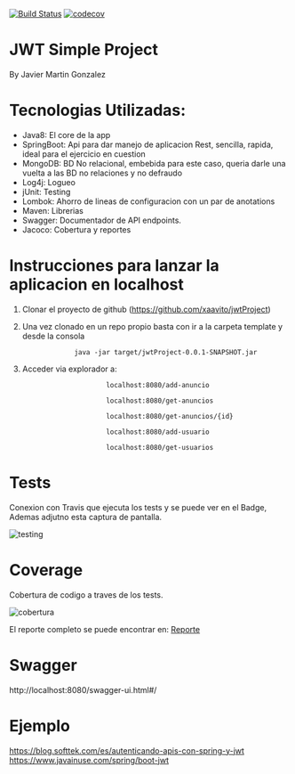 [![Build Status](https://travis-ci.org/xaavito/jwtProject.png?branch=master)](https://travis-ci.org/xaavito/jwtProject)
[![codecov](https://codecov.io/gh/xaavito/jwtProject/branch/master/graph/badge.svg)](https://codecov.io/gh/xaavito/jwtProject)


# JWT Simple Project

By Javier Martin Gonzalez

# Tecnologias Utilizadas:

- Java8: El core de la app
- SpringBoot: Api para dar manejo de aplicacion Rest, sencilla, rapida, ideal para el ejercicio en cuestion
- MongoDB: BD No relacional, embebida para este caso, queria darle una vuelta a las BD no relaciones y no defraudo
- Log4j: Logueo
- jUnit: Testing
- Lombok: Ahorro de lineas de configuracion con un par de anotations
- Maven: Librerias
- Swagger: Documentador de API endpoints.
- Jacoco: Cobertura y reportes


# Instrucciones para lanzar la aplicacion en localhost

1) Clonar el proyecto de github (https://github.com/xaavito/jwtProject)

2) Una vez clonado en un repo propio basta con ir a la carpeta template y desde la consola

					java -jar target/jwtProject-0.0.1-SNAPSHOT.jar

3) Acceder via explorador a:

							localhost:8080/add-anuncio

							localhost:8080/get-anuncios
							
							localhost:8080/get-anuncios/{id}
							
							localhost:8080/add-usuario

							localhost:8080/get-usuarios
							
							
# Tests

Conexion con Travis que ejecuta los tests y se puede ver en el Badge, Ademas adjutno esta captura de pantalla.

![testing](./tests/Tests.png)

# Coverage

Cobertura de codigo a traves de los tests.

![cobertura](./coverage/Coverage.png)

El reporte completo se puede encontrar en: [Reporte](https://github.com/xaavito/jwtProject/blob/master/coverage/Advertising%20Manager-jacoco-ut/index.html)


# Swagger

http://localhost:8080/swagger-ui.html#/


# Ejemplo

https://blog.softtek.com/es/autenticando-apis-con-spring-y-jwt
https://www.javainuse.com/spring/boot-jwt

